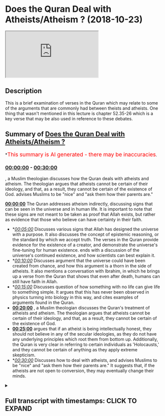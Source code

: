 # Does the Quran Deal with Atheists/Atheism ? (2018-10-23)

<iframe loading='lazy' src='https://www.youtube.com/embed/Ld8WACThegs'></iframe>

## Description

This is a brief examination of verses in the Quran which may relate to some of the arguments that are commonly had between theists and atheists. One thing that wasn't mentioned in this lecture is chapter 52.35-26 which is a key verse that may be also used in reference to these debates.

## Summary of [Does the Quran Deal with Atheists/Atheism ?](https://www.youtube.com/watch?v=Ld8WACThegs)


*<span style="color:red; font-size:125%">This summary is AI generated - there may be inaccuracies</span>.

### [00:00:00](https://www.youtube.com/watch?v=Ld8WACThegs&t=0) - [00:30:00](https://www.youtube.com/watch?v=Ld8WACThegs&t=1800)

, a Muslim theologian discusses how the Quran deals with atheists and atheism. The theologian argues that atheists cannot be certain of their ideology, and that, as a result, they cannot be certain of the existence of God.  advises Muslims to be "nice" and "ask them how their parents are."

**[00:00:00](https://www.youtube.com/watch?v=Ld8WACThegs&t=0)** The Quran addresses atheism indirectly, discussing signs that can be seen in the universe and in human life. It is important to note that these signs are not meant to be taken as proof that Allah exists, but rather as evidence that those who believe can have certainty in their faith.
* **[00:05:00](https://www.youtube.com/watch?v=Ld8WACThegs&t=300)* Discusses various signs that Allah has designed the universe with a purpose. It also discusses the concept of epistemic reasoning, or the standard by which we accept truth. The verses in the Quran provide evidence for the existence of a creator, and demonstrate the universe's fine-tuning for human existence.  ends with a discussion of the universe's continued existence, and how scientists can best explain it.
* **[00:10:00](https://www.youtube.com/watch?v=Ld8WACThegs&t=600)* Discusses argument that the universe could have been created from chance, and how this argument is a thorn in the side of atheists. It also mentions a conversation with Ibrahim, in which he brings up a verse from the Quran that shows that even after death, humans can still have faith in Allah.
* **[00:15:00](https://www.youtube.com/watch?v=Ld8WACThegs&t=900)* Discusses question of how something with no life can give life to something simple. It argues that this has never been observed in physics turning into biology in this way, and cites examples of arguments found in the Quran.
* **[00:20:00](https://www.youtube.com/watch?v=Ld8WACThegs&t=1200)** , a Muslim theologian discusses the Quran's treatment of atheists and atheism. The theologian argues that atheists cannot be certain of their ideology, and that, as a result, they cannot be certain of the existence of God.
* **[00:25:00](https://www.youtube.com/watch?v=Ld8WACThegs&t=1500)** argues that if an atheist is being intellectually honest, they should not believe in any of the secular ideologies, as they do not have any underlying principles which root them from bottom up. Additionally, the Quran is very clear in referring to certain individuals as 'Holocausts,' and they cannot be certain of anything as they apply extreme skepticism.
* **[00:30:00](https://www.youtube.com/watch?v=Ld8WACThegs&t=1800)* Discusses how to deal with atheists, and advises Muslims to be "nice" and "ask them how their parents are." It suggests that, if the atheists are not open to conversion, they may eventually change their minds.

<details><summary><h2>Full transcript with timestamps: CLICK TO EXPAND</h2></summary>

[0:00:00](https://youtu.be/Ld8WACThegs?t=0) I will let him initiate on your regime  
[0:00:08](https://youtu.be/Ld8WACThegs?t=8) bismillah man you know him  
[0:00:12](https://youtu.be/Ld8WACThegs?t=12) huh me  
[0:00:13](https://youtu.be/Ld8WACThegs?t=13) [Music]  
[0:00:16](https://youtu.be/Ld8WACThegs?t=16) Johnse Nikita wa min allahi allah Z's in  
[0:00:20](https://youtu.be/Ld8WACThegs?t=20) hockey in he somehow art even of dieting  
[0:00:29](https://youtu.be/Ld8WACThegs?t=29) in a fearful  
[0:00:33](https://youtu.be/Ld8WACThegs?t=33) [Music]  
[0:00:37](https://youtu.be/Ld8WACThegs?t=37) I'm assuming  
[0:00:42](https://youtu.be/Ld8WACThegs?t=42) but in our economy in what in a Finland  
[0:00:52](https://youtu.be/Ld8WACThegs?t=52) even  
[0:00:56](https://youtu.be/Ld8WACThegs?t=56) John Allah whom unisom  
[0:01:01](https://youtu.be/Ld8WACThegs?t=61) mm-hmm  
[0:01:03](https://youtu.be/Ld8WACThegs?t=63) ah having a party huh ah terrific  
[0:01:10](https://youtu.be/Ld8WACThegs?t=70) what else refer to me till cotton law in  
[0:01:19](https://youtu.be/Ld8WACThegs?t=79) a true Harley come in hot Fabiana  
[0:01:24](https://youtu.be/Ld8WACThegs?t=84) Haditha hmm you know usually when we do  
[0:01:34](https://youtu.be/Ld8WACThegs?t=94) debates with atheists when we talk to  
[0:01:39](https://youtu.be/Ld8WACThegs?t=99) atheists we use very mechanical  
[0:01:42](https://youtu.be/Ld8WACThegs?t=102) reasoning sometimes and we we're going  
[0:01:44](https://youtu.be/Ld8WACThegs?t=104) to straight arguments you know we're  
[0:01:47](https://youtu.be/Ld8WACThegs?t=107) going to cosmological argument  
[0:01:49](https://youtu.be/Ld8WACThegs?t=109) teleological argument fine-tuning  
[0:01:51](https://youtu.be/Ld8WACThegs?t=111) argument contingency argument  
[0:01:53](https://youtu.be/Ld8WACThegs?t=113) ontological argument and we're just  
[0:01:57](https://youtu.be/Ld8WACThegs?t=117) hoping wait give them one argument after  
[0:02:00](https://youtu.be/Ld8WACThegs?t=120) the other and hope and wait to see how  
[0:02:02](https://youtu.be/Ld8WACThegs?t=122) they will respond to the arguments and  
[0:02:03](https://youtu.be/Ld8WACThegs?t=123) to be honest with you from my experience  
[0:02:06](https://youtu.be/Ld8WACThegs?t=126) sometimes it can be quite positive not  
[0:02:09](https://youtu.be/Ld8WACThegs?t=129) to say that these arguments are not good  
[0:02:11](https://youtu.be/Ld8WACThegs?t=131) arguments now these arguments are not  
[0:02:14](https://youtu.be/Ld8WACThegs?t=134) effective arguments or even that those  
[0:02:17](https://youtu.be/Ld8WACThegs?t=137) arguments are not true arguments but the  
[0:02:21](https://youtu.be/Ld8WACThegs?t=141) point is this is that what I've noticed  
[0:02:23](https://youtu.be/Ld8WACThegs?t=143) is I've been paying more attention to  
[0:02:25](https://youtu.be/Ld8WACThegs?t=145) the Quran and how the Quran whether  
[0:02:29](https://youtu.be/Ld8WACThegs?t=149) directly or indirectly addresses atheism  
[0:02:36](https://youtu.be/Ld8WACThegs?t=156) now I don't think it's fair to say that  
[0:02:39](https://youtu.be/Ld8WACThegs?t=159) the Quran specifies or addresses  
[0:02:43](https://youtu.be/Ld8WACThegs?t=163) atheists in any part of the Quran why  
[0:02:47](https://youtu.be/Ld8WACThegs?t=167) how comes when the Quran addresses  
[0:02:50](https://youtu.be/Ld8WACThegs?t=170) Christians Jews Muslims and people  
[0:02:53](https://youtu.be/Ld8WACThegs?t=173) directly how comes a loss of hannover  
[0:02:56](https://youtu.be/Ld8WACThegs?t=176) Allah does not choose atheists and talk  
[0:02:58](https://youtu.be/Ld8WACThegs?t=178) to them because they don't they claim  
[0:03:00](https://youtu.be/Ld8WACThegs?t=180) not to believe in him so it's not  
[0:03:03](https://youtu.be/Ld8WACThegs?t=183) something which jani they would pay  
[0:03:06](https://youtu.be/Ld8WACThegs?t=186) particular attention to so Allah  
[0:03:09](https://youtu.be/Ld8WACThegs?t=189) Subhanahu WA Ta'ala is far above and  
[0:03:12](https://youtu.be/Ld8WACThegs?t=192) beyond  
[0:03:14](https://youtu.be/Ld8WACThegs?t=194) lowering himself to that kind of a  
[0:03:18](https://youtu.be/Ld8WACThegs?t=198) discourse so instead of looking at where  
[0:03:24](https://youtu.be/Ld8WACThegs?t=204) in the Quran atheists are addressed  
[0:03:28](https://youtu.be/Ld8WACThegs?t=208) because I can tell you they're not  
[0:03:29](https://youtu.be/Ld8WACThegs?t=209) addressed in the second person at all in  
[0:03:32](https://youtu.be/Ld8WACThegs?t=212) the Quran I looked at in the Quran where  
[0:03:38](https://youtu.be/Ld8WACThegs?t=218) atheism maybe indirectly address and I  
[0:03:41](https://youtu.be/Ld8WACThegs?t=221) thought about these ayats that I've just  
[0:03:43](https://youtu.be/Ld8WACThegs?t=223) recited this isn't sort of the jet here  
[0:03:46](https://youtu.be/Ld8WACThegs?t=226) chapter 45 of the Quran and I just  
[0:03:50](https://youtu.be/Ld8WACThegs?t=230) wanted to spend a little bit of time  
[0:03:54](https://youtu.be/Ld8WACThegs?t=234) going through some of those verses  
[0:03:56](https://youtu.be/Ld8WACThegs?t=236) because they're quite interesting so  
[0:04:00](https://youtu.be/Ld8WACThegs?t=240) allah subhanaw taala says in Nephi  
[0:04:04](https://youtu.be/Ld8WACThegs?t=244) similar to a lot Lyautey in limit  
[0:04:06](https://youtu.be/Ld8WACThegs?t=246) meaning that for surely in the heavens  
[0:04:10](https://youtu.be/Ld8WACThegs?t=250) in the earth there are signs for those  
[0:04:15](https://youtu.be/Ld8WACThegs?t=255) who believe what are these signs  
[0:04:22](https://youtu.be/Ld8WACThegs?t=262) so Allah continues he says well he Hulka  
[0:04:25](https://youtu.be/Ld8WACThegs?t=265) come and in your own creation when I a  
[0:04:28](https://youtu.be/Ld8WACThegs?t=268) both women dead but him and whatever  
[0:04:32](https://youtu.be/Ld8WACThegs?t=272) creatures are scattered around the earth  
[0:04:36](https://youtu.be/Ld8WACThegs?t=276) area to nikomia P noon there are signs  
[0:04:39](https://youtu.be/Ld8WACThegs?t=279) for those individuals who have certainty  
[0:04:42](https://youtu.be/Ld8WACThegs?t=282) yakeen work till I feel alien aha and  
[0:04:47](https://youtu.be/Ld8WACThegs?t=287) the alteration of day and night  
[0:04:54](https://youtu.be/Ld8WACThegs?t=294) celestial a Leo in the heart is  
[0:04:55](https://youtu.be/Ld8WACThegs?t=295) important and I'll come to in a second  
[0:04:57](https://youtu.be/Ld8WACThegs?t=297) because we're going from the biological  
[0:04:59](https://youtu.be/Ld8WACThegs?t=299) to the cosmological and I want you to  
[0:05:02](https://youtu.be/Ld8WACThegs?t=302) bear that in mind okay when I enter a  
[0:05:05](https://youtu.be/Ld8WACThegs?t=305) lot - mie mie risk and what Allah has  
[0:05:08](https://youtu.be/Ld8WACThegs?t=308) sent down from the heavens from  
[0:05:10](https://youtu.be/Ld8WACThegs?t=310) provision for a heavy hill of the body  
[0:05:14](https://youtu.be/Ld8WACThegs?t=314) motya so he raised the earth after his  
[0:05:17](https://youtu.be/Ld8WACThegs?t=317) death was a three Fria and the  
[0:05:19](https://youtu.be/Ld8WACThegs?t=319) alternating winds I add two new home in  
[0:05:24](https://youtu.be/Ld8WACThegs?t=324) yah Kiran this this time the operational  
[0:05:26](https://youtu.be/Ld8WACThegs?t=326) word here is yaki loon  
[0:05:27](https://youtu.be/Ld8WACThegs?t=327) there are signs for those individuals  
[0:05:29](https://youtu.be/Ld8WACThegs?t=329) who have Aqil intelligence intellect  
[0:05:36](https://youtu.be/Ld8WACThegs?t=336) till care to law these are the signs of  
[0:05:39](https://youtu.be/Ld8WACThegs?t=339) allah net through holly cable Huck we  
[0:05:43](https://youtu.be/Ld8WACThegs?t=343) narrate them to you in truth and this is  
[0:05:46](https://youtu.be/Ld8WACThegs?t=346) a very powerful part of the vessel Allah  
[0:05:49](https://youtu.be/Ld8WACThegs?t=349) Allah is very powerful  
[0:05:50](https://youtu.be/Ld8WACThegs?t=350) ferbiere hadith so after what speech  
[0:05:54](https://youtu.be/Ld8WACThegs?t=354) after Allah bad Allah well IIT human  
[0:05:58](https://youtu.be/Ld8WACThegs?t=358) wound after what speech after Allah and  
[0:06:02](https://youtu.be/Ld8WACThegs?t=362) his signs will they believe now this  
[0:06:06](https://youtu.be/Ld8WACThegs?t=366) really struck me because its reasoning  
[0:06:10](https://youtu.be/Ld8WACThegs?t=370) to what you call epistemic reasoning now  
[0:06:14](https://youtu.be/Ld8WACThegs?t=374) what do I mean by this is the question  
[0:06:16](https://youtu.be/Ld8WACThegs?t=376) is what standard of truth are you going  
[0:06:21](https://youtu.be/Ld8WACThegs?t=381) to accept because people believe in  
[0:06:26](https://youtu.be/Ld8WACThegs?t=386) things on a daily basis we have beliefs  
[0:06:29](https://youtu.be/Ld8WACThegs?t=389) philosophers use the word belief to  
[0:06:34](https://youtu.be/Ld8WACThegs?t=394) reference our thoughts and it's  
[0:06:37](https://youtu.be/Ld8WACThegs?t=397) correspondence with reality this is  
[0:06:39](https://youtu.be/Ld8WACThegs?t=399) believe this is what Bertrand Russell  
[0:06:40](https://youtu.be/Ld8WACThegs?t=400) wrote in his book the problems with  
[0:06:42](https://youtu.be/Ld8WACThegs?t=402) philosophies everyone has some kind of  
[0:06:45](https://youtu.be/Ld8WACThegs?t=405) belief it can be true belief and it can  
[0:06:47](https://youtu.be/Ld8WACThegs?t=407) be false belief it does not necessarily  
[0:06:49](https://youtu.be/Ld8WACThegs?t=409) mean that if you have belief that you  
[0:06:53](https://youtu.be/Ld8WACThegs?t=413) must be a religious person for example  
[0:06:55](https://youtu.be/Ld8WACThegs?t=415) or someone who is who believes in  
[0:06:57](https://youtu.be/Ld8WACThegs?t=417) metaphysical realities the verses though  
[0:07:01](https://youtu.be/Ld8WACThegs?t=421) are very powerful because they reference  
[0:07:04](https://youtu.be/Ld8WACThegs?t=424) teleological realities what does this  
[0:07:07](https://youtu.be/Ld8WACThegs?t=427) mean they reference the fact that Allah  
[0:07:12](https://youtu.be/Ld8WACThegs?t=432) subhana WA Ta'ala has created things and  
[0:07:14](https://youtu.be/Ld8WACThegs?t=434) he has made them he has tailored them to  
[0:07:19](https://youtu.be/Ld8WACThegs?t=439) human use in other words not only is the  
[0:07:24](https://youtu.be/Ld8WACThegs?t=444) universe find tuned  
[0:07:26](https://youtu.be/Ld8WACThegs?t=446) fine-tuned for human existence which is  
[0:07:32](https://youtu.be/Ld8WACThegs?t=452) an argument very much used by every  
[0:07:35](https://youtu.be/Ld8WACThegs?t=455) theist that wants to argue their case is  
[0:07:37](https://youtu.be/Ld8WACThegs?t=457) one of the most powerful arguments  
[0:07:40](https://youtu.be/Ld8WACThegs?t=460) not only is that the case though but the  
[0:07:45](https://youtu.be/Ld8WACThegs?t=465) things that the universe exhibits are  
[0:07:48](https://youtu.be/Ld8WACThegs?t=468) useful to the living creatures within  
[0:07:53](https://youtu.be/Ld8WACThegs?t=473) them so there is a reciprocal  
[0:07:56](https://youtu.be/Ld8WACThegs?t=476) relationship between the biological  
[0:07:58](https://youtu.be/Ld8WACThegs?t=478) living creatures and the cosmological  
[0:08:02](https://youtu.be/Ld8WACThegs?t=482) inanimate celestial bodies Allah is  
[0:08:08](https://youtu.be/Ld8WACThegs?t=488) showing us look alternating winds look  
[0:08:10](https://youtu.be/Ld8WACThegs?t=490) at this all of these things how can you  
[0:08:12](https://youtu.be/Ld8WACThegs?t=492) explain this and Allah he says something  
[0:08:15](https://youtu.be/Ld8WACThegs?t=495) beautiful and another verse he says  
[0:08:18](https://youtu.be/Ld8WACThegs?t=498) Allah Allah the acid I could lay in  
[0:08:20](https://youtu.be/Ld8WACThegs?t=500) Holika Oh Hulk life is to Christ he is  
[0:08:25](https://youtu.be/Ld8WACThegs?t=505) the one who perfected everything in the  
[0:08:31](https://youtu.be/Ld8WACThegs?t=511) creation and this means to say look at  
[0:08:38](https://youtu.be/Ld8WACThegs?t=518) it look at the creation number one point  
[0:08:42](https://youtu.be/Ld8WACThegs?t=522) number one the fact that the creation  
[0:08:46](https://youtu.be/Ld8WACThegs?t=526) exists and is maintained how is this  
[0:08:51](https://youtu.be/Ld8WACThegs?t=531) explained how can this best be explained  
[0:08:56](https://youtu.be/Ld8WACThegs?t=536) now the complexity of the universe is  
[0:08:58](https://youtu.be/Ld8WACThegs?t=538) not just the first thing we can cite  
[0:09:00](https://youtu.be/Ld8WACThegs?t=540) because someone said well complexity  
[0:09:01](https://youtu.be/Ld8WACThegs?t=541) depends on your definition of complex we  
[0:09:05](https://youtu.be/Ld8WACThegs?t=545) will say the order exhibited in the  
[0:09:11](https://youtu.be/Ld8WACThegs?t=551) universe and this is what the officer on  
[0:09:15](https://youtu.be/Ld8WACThegs?t=555) say of this verse then is on the order  
[0:09:21](https://youtu.be/Ld8WACThegs?t=561) of the universe and the fact that there  
[0:09:27](https://youtu.be/Ld8WACThegs?t=567) is a harmonious relationship between  
[0:09:30](https://youtu.be/Ld8WACThegs?t=570) different aspects of the universe such  
[0:09:32](https://youtu.be/Ld8WACThegs?t=572) that and this is an important point the  
[0:09:35](https://youtu.be/Ld8WACThegs?t=575) universe continues to exist underline  
[0:09:38](https://youtu.be/Ld8WACThegs?t=578) this point the universe continues to  
[0:09:40](https://youtu.be/Ld8WACThegs?t=580) exist this is the question that needs to  
[0:09:45](https://youtu.be/Ld8WACThegs?t=585) be asked in other words how comes the  
[0:09:49](https://youtu.be/Ld8WACThegs?t=589) universe continues to exist  
[0:09:52](https://youtu.be/Ld8WACThegs?t=592) how can we best explain the fact that  
[0:09:56](https://youtu.be/Ld8WACThegs?t=596) the universe continues to exist because  
[0:10:00](https://youtu.be/Ld8WACThegs?t=600) we know from physics and other  
[0:10:04](https://youtu.be/Ld8WACThegs?t=604) disciplines and this is actually almost  
[0:10:08](https://youtu.be/Ld8WACThegs?t=608) concise is almost agreed-upon from all  
[0:10:10](https://youtu.be/Ld8WACThegs?t=610) sides that the chances of the universe  
[0:10:17](https://youtu.be/Ld8WACThegs?t=617) existing from chance are literally zero  
[0:10:21](https://youtu.be/Ld8WACThegs?t=621) and obviously Martin Rees has written a  
[0:10:23](https://youtu.be/Ld8WACThegs?t=623) book just six numbers many different  
[0:10:26](https://youtu.be/Ld8WACThegs?t=626) things have been written on this which  
[0:10:28](https://youtu.be/Ld8WACThegs?t=628) show literally that the forces of the  
[0:10:32](https://youtu.be/Ld8WACThegs?t=632) universe the gravitational force the  
[0:10:35](https://youtu.be/Ld8WACThegs?t=635) electromagnetic force the strong nuclear  
[0:10:38](https://youtu.be/Ld8WACThegs?t=638) force the weak nuclear force had these  
[0:10:40](https://youtu.be/Ld8WACThegs?t=640) things been adjusted even in a minor way  
[0:10:48](https://youtu.be/Ld8WACThegs?t=648) the universe would not continue to exist  
[0:10:52](https://youtu.be/Ld8WACThegs?t=652) because the fine-tuning argument is that  
[0:10:55](https://youtu.be/Ld8WACThegs?t=655) the universe allows life to exist and  
[0:10:59](https://youtu.be/Ld8WACThegs?t=659) there is a very narrow life permitting  
[0:11:02](https://youtu.be/Ld8WACThegs?t=662) range and that had any of those things  
[0:11:07](https://youtu.be/Ld8WACThegs?t=667) that I had aforementioned been any  
[0:11:08](https://youtu.be/Ld8WACThegs?t=668) different then the universe simply  
[0:11:11](https://youtu.be/Ld8WACThegs?t=671) wouldn't exist and there would be no  
[0:11:13](https://youtu.be/Ld8WACThegs?t=673) life on the universe so there are two  
[0:11:15](https://youtu.be/Ld8WACThegs?t=675) things to question why does the universe  
[0:11:18](https://youtu.be/Ld8WACThegs?t=678) continue to exist  
[0:11:19](https://youtu.be/Ld8WACThegs?t=679) despite the chances of it not existing  
[0:11:26](https://youtu.be/Ld8WACThegs?t=686) being Infanta stably small and how could  
[0:11:30](https://youtu.be/Ld8WACThegs?t=690) and why does the universe allow life to  
[0:11:33](https://youtu.be/Ld8WACThegs?t=693) exist now these are the classical  
[0:11:35](https://youtu.be/Ld8WACThegs?t=695) arguments that we use and this is more  
[0:11:38](https://youtu.be/Ld8WACThegs?t=698) like the fine-tuning argument but it is  
[0:11:41](https://youtu.be/Ld8WACThegs?t=701) connected to the Quranic discourse it is  
[0:11:45](https://youtu.be/Ld8WACThegs?t=705) connected to the Quranic discourse  
[0:11:47](https://youtu.be/Ld8WACThegs?t=707) because the question is how can you best  
[0:11:52](https://youtu.be/Ld8WACThegs?t=712) explain this now Allah it takes more  
[0:11:57](https://youtu.be/Ld8WACThegs?t=717) faith to believe that the universe came  
[0:12:02](https://youtu.be/Ld8WACThegs?t=722) from chance than it does to believe  
[0:12:05](https://youtu.be/Ld8WACThegs?t=725) that there was some intelligence behind  
[0:12:07](https://youtu.be/Ld8WACThegs?t=727) it let me tell you something I've spent  
[0:12:11](https://youtu.be/Ld8WACThegs?t=731) a lot of time reading books on this  
[0:12:14](https://youtu.be/Ld8WACThegs?t=734) topic and to be honest with you the most  
[0:12:18](https://youtu.be/Ld8WACThegs?t=738) I would say powerful or I wouldn't even  
[0:12:22](https://youtu.be/Ld8WACThegs?t=742) call it that to be honest with you  
[0:12:24](https://youtu.be/Ld8WACThegs?t=744) but the most vehement opposition to this  
[0:12:29](https://youtu.be/Ld8WACThegs?t=749) kind of argument comes from a man called  
[0:12:30](https://youtu.be/Ld8WACThegs?t=750) David Hume now he was a philosopher  
[0:12:33](https://youtu.be/Ld8WACThegs?t=753) Scottish philosopher and he said but  
[0:12:35](https://youtu.be/Ld8WACThegs?t=755) hold on this is was his argument and by  
[0:12:37](https://youtu.be/Ld8WACThegs?t=757) the way he is one of the heavyweights of  
[0:12:40](https://youtu.be/Ld8WACThegs?t=760) the Enlightenment period so we're not  
[0:12:41](https://youtu.be/Ld8WACThegs?t=761) talking about Richard Dawkins and  
[0:12:44](https://youtu.be/Ld8WACThegs?t=764) Christopher Hitchens which literally  
[0:12:46](https://youtu.be/Ld8WACThegs?t=766) would be little boys in the school of  
[0:12:48](https://youtu.be/Ld8WACThegs?t=768) David Hume little boys little boys we're  
[0:12:51](https://youtu.be/Ld8WACThegs?t=771) talking about David Hume himself so what  
[0:12:55](https://youtu.be/Ld8WACThegs?t=775) did he say how did he how did he confute  
[0:12:57](https://youtu.be/Ld8WACThegs?t=777) to this hypothesis he said look he said  
[0:13:01](https://youtu.be/Ld8WACThegs?t=781) yeah I understand what you're saying but  
[0:13:04](https://youtu.be/Ld8WACThegs?t=784) the universe could have been created  
[0:13:05](https://youtu.be/Ld8WACThegs?t=785) from chance and then he realized what he  
[0:13:09](https://youtu.be/Ld8WACThegs?t=789) was saying was a little bit far-fetched  
[0:13:10](https://youtu.be/Ld8WACThegs?t=790) and he said and even if it wasn't  
[0:13:13](https://youtu.be/Ld8WACThegs?t=793) created by chance how can you make a  
[0:13:16](https://youtu.be/Ld8WACThegs?t=796) logical leap and say that God is the one  
[0:13:19](https://youtu.be/Ld8WACThegs?t=799) who intelligently designed the universe  
[0:13:22](https://youtu.be/Ld8WACThegs?t=802) okay fine you don't need to call him God  
[0:13:24](https://youtu.be/Ld8WACThegs?t=804) call him whatever you want the entity  
[0:13:26](https://youtu.be/Ld8WACThegs?t=806) the thing you still have a problem here  
[0:13:29](https://youtu.be/Ld8WACThegs?t=809) then he said but then how can you  
[0:13:32](https://youtu.be/Ld8WACThegs?t=812) explain the evil in the world you say  
[0:13:36](https://youtu.be/Ld8WACThegs?t=816) listen we're not talking about morals  
[0:13:37](https://youtu.be/Ld8WACThegs?t=817) here we're talking about organization  
[0:13:40](https://youtu.be/Ld8WACThegs?t=820) and physics and laws of nature so really  
[0:13:45](https://youtu.be/Ld8WACThegs?t=825) and truly and to be honest with you even  
[0:13:46](https://youtu.be/Ld8WACThegs?t=826) David Hume was refuted by his  
[0:13:50](https://youtu.be/Ld8WACThegs?t=830) contemporaries on this this is a thorn  
[0:13:53](https://youtu.be/Ld8WACThegs?t=833) in the side of this is this argument  
[0:13:57](https://youtu.be/Ld8WACThegs?t=837) here it says very simple I can look at  
[0:13:59](https://youtu.be/Ld8WACThegs?t=839) the design subhanAllah very simple look  
[0:14:01](https://youtu.be/Ld8WACThegs?t=841) Fallujah Russell Harriman photo go look  
[0:14:04](https://youtu.be/Ld8WACThegs?t=844) again do you see any gaps in creation do  
[0:14:07](https://youtu.be/Ld8WACThegs?t=847) you see any this is a very simple  
[0:14:09](https://youtu.be/Ld8WACThegs?t=849) argument but as one which is well is a  
[0:14:12](https://youtu.be/Ld8WACThegs?t=852) thorn in the side of atheists and they  
[0:14:16](https://youtu.be/Ld8WACThegs?t=856) cannot deal with it  
[0:14:18](https://youtu.be/Ld8WACThegs?t=858) now this is one thing another thing  
[0:14:22](https://youtu.be/Ld8WACThegs?t=862) which is interesting  
[0:14:24](https://youtu.be/Ld8WACThegs?t=864) allah subhanaw taala says in the Quran  
[0:14:26](https://youtu.be/Ld8WACThegs?t=866) by the album starship kafir tech Varun  
[0:14:29](https://youtu.be/Ld8WACThegs?t=869) I've been learning Akuma yeah so Mayumi  
[0:14:37](https://youtu.be/Ld8WACThegs?t=877) - come here come some money later on he  
[0:14:43](https://youtu.be/Ld8WACThegs?t=883) says how can you disbelieve in Allah  
[0:14:45](https://youtu.be/Ld8WACThegs?t=885) when he when you were dead and he  
[0:14:48](https://youtu.be/Ld8WACThegs?t=888) brought you to life and well I had a  
[0:14:50](https://youtu.be/Ld8WACThegs?t=890) conversation with Ibrahim yesterday and  
[0:14:52](https://youtu.be/Ld8WACThegs?t=892) he brought this to my attention because  
[0:14:54](https://youtu.be/Ld8WACThegs?t=894) I'm trying to bring forward some  
[0:14:55](https://youtu.be/Ld8WACThegs?t=895) interesting chronic arguments and he was  
[0:14:58](https://youtu.be/Ld8WACThegs?t=898) saying look at this verse it shows and  
[0:15:02](https://youtu.be/Ld8WACThegs?t=902) this is true subhanAllah  
[0:15:03](https://youtu.be/Ld8WACThegs?t=903) it shows except another premise here you  
[0:15:07](https://youtu.be/Ld8WACThegs?t=907) were a dead lifeless and life was given  
[0:15:09](https://youtu.be/Ld8WACThegs?t=909) to you now the question is where does  
[0:15:11](https://youtu.be/Ld8WACThegs?t=911) life come from can something which is  
[0:15:14](https://youtu.be/Ld8WACThegs?t=914) lifeless endow something else with life  
[0:15:17](https://youtu.be/Ld8WACThegs?t=917) or is it necessary for something which  
[0:15:21](https://youtu.be/Ld8WACThegs?t=921) has life to give life this is the  
[0:15:23](https://youtu.be/Ld8WACThegs?t=923) question now we're not going to go into  
[0:15:26](https://youtu.be/Ld8WACThegs?t=926) a bo Genesis which is something these  
[0:15:29](https://youtu.be/Ld8WACThegs?t=929) some chemists and some biologists talk  
[0:15:32](https://youtu.be/Ld8WACThegs?t=932) about because rbo Genesis is unproven  
[0:15:36](https://youtu.be/Ld8WACThegs?t=936) it's speculative and there are so many  
[0:15:38](https://youtu.be/Ld8WACThegs?t=938) theories and this idea that chemistry  
[0:15:40](https://youtu.be/Ld8WACThegs?t=940) became biology really in a nutshell  
[0:15:42](https://youtu.be/Ld8WACThegs?t=942) chemistry somehow became bad we don't  
[0:15:43](https://youtu.be/Ld8WACThegs?t=943) know how it happened we're looking at  
[0:15:45](https://youtu.be/Ld8WACThegs?t=945) the fossil records in RNA in the DNA but  
[0:15:47](https://youtu.be/Ld8WACThegs?t=947) we don't know how it happened but just  
[0:15:48](https://youtu.be/Ld8WACThegs?t=948) it happened somehow allow you what the  
[0:15:55](https://youtu.be/Ld8WACThegs?t=955) hell is this  
[0:15:57](https://youtu.be/Ld8WACThegs?t=957) you see what kind of pseudoscience is  
[0:15:58](https://youtu.be/Ld8WACThegs?t=958) this what kind of pseudoscience is this  
[0:16:01](https://youtu.be/Ld8WACThegs?t=961) I lost power tireless in the Quran as I  
[0:16:04](https://youtu.be/Ld8WACThegs?t=964) had to whom cause somehow I see when I  
[0:16:08](https://youtu.be/Ld8WACThegs?t=968) have not let them see the creation of  
[0:16:10](https://youtu.be/Ld8WACThegs?t=970) the heavens and the earth they weren't  
[0:16:12](https://youtu.be/Ld8WACThegs?t=972) there witnessing the creation of the  
[0:16:13](https://youtu.be/Ld8WACThegs?t=973) heavens in here we had some fun this  
[0:16:16](https://youtu.be/Ld8WACThegs?t=976) morning with Ibraheem we were talking  
[0:16:17](https://youtu.be/Ld8WACThegs?t=977) about this well I this complex of when  
[0:16:20](https://youtu.be/Ld8WACThegs?t=980) you know when the man comes will I  
[0:16:23](https://youtu.be/Ld8WACThegs?t=983) assign pseudo scientific approach just  
[0:16:25](https://youtu.be/Ld8WACThegs?t=985) someone comes with a laboratory jacket  
[0:16:27](https://youtu.be/Ld8WACThegs?t=987) just because he represents science he  
[0:16:29](https://youtu.be/Ld8WACThegs?t=989) says yes we have an idea of when the you  
[0:16:31](https://youtu.be/Ld8WACThegs?t=991) know  
[0:16:31](https://youtu.be/Ld8WACThegs?t=991) started and this and this and they  
[0:16:33](https://youtu.be/Ld8WACThegs?t=993) change the idea from the bit from this  
[0:16:35](https://youtu.be/Ld8WACThegs?t=995) from the static state theory to Big Bang  
[0:16:37](https://youtu.be/Ld8WACThegs?t=997) and this and they keep change again you  
[0:16:39](https://youtu.be/Ld8WACThegs?t=999) say yeah we changed our mind on it but  
[0:16:40](https://youtu.be/Ld8WACThegs?t=1000) we're still working on it as if they  
[0:16:42](https://youtu.be/Ld8WACThegs?t=1002) really know exactly what's happening  
[0:16:44](https://youtu.be/Ld8WACThegs?t=1004) it's a thirteen point nine billion years  
[0:16:46](https://youtu.be/Ld8WACThegs?t=1006) ago as if they can see exactly what's  
[0:16:47](https://youtu.be/Ld8WACThegs?t=1007) going on and four billion years ago  
[0:16:50](https://youtu.be/Ld8WACThegs?t=1010) before the earth was created they can  
[0:16:51](https://youtu.be/Ld8WACThegs?t=1011) see everything but putting that to the  
[0:16:54](https://youtu.be/Ld8WACThegs?t=1014) side the question is how could something  
[0:16:58](https://youtu.be/Ld8WACThegs?t=1018) with no life give something give life to  
[0:17:02](https://youtu.be/Ld8WACThegs?t=1022) something simple  
[0:17:04](https://youtu.be/Ld8WACThegs?t=1024) have we ever observed physics turning  
[0:17:07](https://youtu.be/Ld8WACThegs?t=1027) into biology in this way inanimate  
[0:17:10](https://youtu.be/Ld8WACThegs?t=1030) objects turning into objects animate  
[0:17:13](https://youtu.be/Ld8WACThegs?t=1033) life objects we don't see this this is  
[0:17:16](https://youtu.be/Ld8WACThegs?t=1036) kind of theories that seriously they are  
[0:17:19](https://youtu.be/Ld8WACThegs?t=1039) desperate clutching at straws and then  
[0:17:23](https://youtu.be/Ld8WACThegs?t=1043) they'll cite Darwinian evolution and say  
[0:17:25](https://youtu.be/Ld8WACThegs?t=1045) look but we know now see okay for the  
[0:17:28](https://youtu.be/Ld8WACThegs?t=1048) sake of argument you're you're right  
[0:17:30](https://youtu.be/Ld8WACThegs?t=1050) what's Darwinian evolution which is on  
[0:17:32](https://youtu.be/Ld8WACThegs?t=1052) biology got anything to do with physics  
[0:17:34](https://youtu.be/Ld8WACThegs?t=1054) la Hulk was summarize you allowed a  
[0:17:35](https://youtu.be/Ld8WACThegs?t=1055) quorum and Hulk in nests I lost power  
[0:17:40](https://youtu.be/Ld8WACThegs?t=1060) that certainly the creation of the  
[0:17:43](https://youtu.be/Ld8WACThegs?t=1063) heavens and the earth is bigger than the  
[0:17:45](https://youtu.be/Ld8WACThegs?t=1065) creation of the human being so let's  
[0:17:48](https://youtu.be/Ld8WACThegs?t=1068) start was the big in them we can go  
[0:17:49](https://youtu.be/Ld8WACThegs?t=1069) micro let's talk macro and then we can  
[0:17:50](https://youtu.be/Ld8WACThegs?t=1070) go micro Darwinian evolution doesn't  
[0:17:54](https://youtu.be/Ld8WACThegs?t=1074) help you because it doesn't have  
[0:17:55](https://youtu.be/Ld8WACThegs?t=1075) anything to do with physics right so  
[0:18:01](https://youtu.be/Ld8WACThegs?t=1081) proving God is not what we were aiming  
[0:18:04](https://youtu.be/Ld8WACThegs?t=1084) to do because we as Muslims believe that  
[0:18:06](https://youtu.be/Ld8WACThegs?t=1086) you're born with a Coulomb olu olu the  
[0:18:08](https://youtu.be/Ld8WACThegs?t=1088) new LaDonna facility every moment  
[0:18:10](https://youtu.be/Ld8WACThegs?t=1090) everyone who is born is born in a  
[0:18:11](https://youtu.be/Ld8WACThegs?t=1091) predisposition to believe in God but  
[0:18:15](https://youtu.be/Ld8WACThegs?t=1095) here's what I will say is that if you do  
[0:18:16](https://youtu.be/Ld8WACThegs?t=1096) one action if you do one rationality as  
[0:18:19](https://youtu.be/Ld8WACThegs?t=1099) the Quran says uses the word yep in and  
[0:18:23](https://youtu.be/Ld8WACThegs?t=1103) it uses the word Akal and it uses the  
[0:18:26](https://youtu.be/Ld8WACThegs?t=1106) word European Apple and amen  
[0:18:30](https://youtu.be/Ld8WACThegs?t=1110) these are the things that you will get  
[0:18:33](https://youtu.be/Ld8WACThegs?t=1113) from looking at the creation with  
[0:18:34](https://youtu.be/Ld8WACThegs?t=1114) sincerity whether you are a philosopher  
[0:18:37](https://youtu.be/Ld8WACThegs?t=1117) or a physicist or a common man looking  
[0:18:40](https://youtu.be/Ld8WACThegs?t=1120) at the sky and the stars should lead you  
[0:18:42](https://youtu.be/Ld8WACThegs?t=1122) to Allah that's it  
[0:18:44](https://youtu.be/Ld8WACThegs?t=1124) should be that it should be as simple as  
[0:18:46](https://youtu.be/Ld8WACThegs?t=1126) this now we'll continue and say play  
[0:18:54](https://youtu.be/Ld8WACThegs?t=1134) someone may argue and David Hume did  
[0:18:56](https://youtu.be/Ld8WACThegs?t=1136) argue this he said okay and you know you  
[0:18:58](https://youtu.be/Ld8WACThegs?t=1138) can see his ramblings were like even  
[0:18:59](https://youtu.be/Ld8WACThegs?t=1139) though he's a massive philosopher he  
[0:19:01](https://youtu.be/Ld8WACThegs?t=1141) said how do you know is one God it could  
[0:19:03](https://youtu.be/Ld8WACThegs?t=1143) be more than one creator that created  
[0:19:05](https://youtu.be/Ld8WACThegs?t=1145) this universe and these things pipe the  
[0:19:09](https://youtu.be/Ld8WACThegs?t=1149) Koran has three interesting verses one  
[0:19:11](https://youtu.be/Ld8WACThegs?t=1151) and surah al-isra  
[0:19:12](https://youtu.be/Ld8WACThegs?t=1152) one in surah al-anbiya and one in surah  
[0:19:15](https://youtu.be/Ld8WACThegs?t=1155) till mu'minin which explains to us why  
[0:19:18](https://youtu.be/Ld8WACThegs?t=1158) it's a beautiful logic wow these are  
[0:19:20](https://youtu.be/Ld8WACThegs?t=1160) beautiful logical arguments the best you  
[0:19:22](https://youtu.be/Ld8WACThegs?t=1162) don't need to go anywhere else except  
[0:19:24](https://youtu.be/Ld8WACThegs?t=1164) for the Quran everything is there all  
[0:19:25](https://youtu.be/Ld8WACThegs?t=1165) the arguments are there why it's  
[0:19:28](https://youtu.be/Ld8WACThegs?t=1168) necessarily true that it has to be one  
[0:19:30](https://youtu.be/Ld8WACThegs?t=1170) God Allah Ta'ala says hello Kenema who  
[0:19:35](https://youtu.be/Ld8WACThegs?t=1175) Ali hatun chaotic Walloon even libertà  
[0:19:39](https://youtu.be/Ld8WACThegs?t=1179) ho lalr she Sibylla if there were many  
[0:19:41](https://youtu.be/Ld8WACThegs?t=1181) gods with him as you say then they would  
[0:19:44](https://youtu.be/Ld8WACThegs?t=1184) have all been competing to the arch in  
[0:19:47](https://youtu.be/Ld8WACThegs?t=1187) other words some of us here would say  
[0:19:48](https://youtu.be/Ld8WACThegs?t=1188) they would be trying to get closer to  
[0:19:50](https://youtu.be/Ld8WACThegs?t=1190) allah and other mafia children say they  
[0:19:52](https://youtu.be/Ld8WACThegs?t=1192) would be competing in strength installer  
[0:19:55](https://youtu.be/Ld8WACThegs?t=1195) to mock me known it says la la banda  
[0:19:58](https://youtu.be/Ld8WACThegs?t=1198) whom allah but they would have been  
[0:20:00](https://youtu.be/Ld8WACThegs?t=1200) competing with each other ie the two  
[0:20:02](https://youtu.be/Ld8WACThegs?t=1202) gods and in surah al-anbiya it says that  
[0:20:06](https://youtu.be/Ld8WACThegs?t=1206) the heavens and earth life as a data  
[0:20:08](https://youtu.be/Ld8WACThegs?t=1208) they would have been destroyed now  
[0:20:10](https://youtu.be/Ld8WACThegs?t=1210) here's the point there are three things  
[0:20:13](https://youtu.be/Ld8WACThegs?t=1213) which have to be unitary and cannot be  
[0:20:16](https://youtu.be/Ld8WACThegs?t=1216) many one of them is creative ability or  
[0:20:22](https://youtu.be/Ld8WACThegs?t=1222) control of the creation number two is  
[0:20:24](https://youtu.be/Ld8WACThegs?t=1224) will a rather and number three is power  
[0:20:28](https://youtu.be/Ld8WACThegs?t=1228) now let me give you an example of this  
[0:20:30](https://youtu.be/Ld8WACThegs?t=1230) easily yeah if you have two individuals  
[0:20:33](https://youtu.be/Ld8WACThegs?t=1233) or you have two entities that claim to  
[0:20:35](https://youtu.be/Ld8WACThegs?t=1235) be God you have three choices either  
[0:20:38](https://youtu.be/Ld8WACThegs?t=1238) they will fight each other they will  
[0:20:40](https://youtu.be/Ld8WACThegs?t=1240) fight each other and they were both it  
[0:20:44](https://youtu.be/Ld8WACThegs?t=1244) will be like a draw a stalemate in which  
[0:20:46](https://youtu.be/Ld8WACThegs?t=1246) case we will say how can you be God all  
[0:20:48](https://youtu.be/Ld8WACThegs?t=1248) powerful and both of you are cannot beat  
[0:20:51](https://youtu.be/Ld8WACThegs?t=1251) the other one right option two  
[0:20:55](https://youtu.be/Ld8WACThegs?t=1255) they will compromise with each other  
[0:20:57](https://youtu.be/Ld8WACThegs?t=1257) democratically say listen you have  
[0:20:58](https://youtu.be/Ld8WACThegs?t=1258) Monday I will rule on Tuesday you know  
[0:21:01](https://youtu.be/Ld8WACThegs?t=1261) we'll share the Dominion and if this was  
[0:21:05](https://youtu.be/Ld8WACThegs?t=1265) the case it implies weakness because why  
[0:21:07](https://youtu.be/Ld8WACThegs?t=1267) do you need to compromise as an  
[0:21:08](https://youtu.be/Ld8WACThegs?t=1268) all-powerful creator and the third thing  
[0:21:12](https://youtu.be/Ld8WACThegs?t=1272) which is the obvious one the third thing  
[0:21:15](https://youtu.be/Ld8WACThegs?t=1275) which is the obvious one is that one  
[0:21:16](https://youtu.be/Ld8WACThegs?t=1276) will prevail over the other and if this  
[0:21:18](https://youtu.be/Ld8WACThegs?t=1278) is the case then that one which prevails  
[0:21:21](https://youtu.be/Ld8WACThegs?t=1281) over the other is the powerful one is  
[0:21:25](https://youtu.be/Ld8WACThegs?t=1285) the god and the one who's been  
[0:21:27](https://youtu.be/Ld8WACThegs?t=1287) subordinated is the is the subjugate in  
[0:21:30](https://youtu.be/Ld8WACThegs?t=1290) this case they're subjected one so here  
[0:21:33](https://youtu.be/Ld8WACThegs?t=1293) it's very simple it's necessarily true  
[0:21:36](https://youtu.be/Ld8WACThegs?t=1296) because of the fact that there cannot be  
[0:21:40](https://youtu.be/Ld8WACThegs?t=1300) multiple wills there cannot be multiple  
[0:21:43](https://youtu.be/Ld8WACThegs?t=1303) creative capacities and they cannot be  
[0:21:45](https://youtu.be/Ld8WACThegs?t=1305) more than one all-powerful entity and by  
[0:21:48](https://youtu.be/Ld8WACThegs?t=1308) the way this completely bunk is the  
[0:21:49](https://youtu.be/Ld8WACThegs?t=1309) Trinity completely destroys the Trinity  
[0:21:52](https://youtu.be/Ld8WACThegs?t=1312) if you want an easy way to destroy the  
[0:21:53](https://youtu.be/Ld8WACThegs?t=1313) Trinity of the Christians this is the  
[0:21:55](https://youtu.be/Ld8WACThegs?t=1315) one of the best logical ways they say  
[0:21:57](https://youtu.be/Ld8WACThegs?t=1317) that all three are God but that they all  
[0:22:01](https://youtu.be/Ld8WACThegs?t=1321) you unified in the Trinity right that  
[0:22:04](https://youtu.be/Ld8WACThegs?t=1324) Jesus is God that the Father is God the  
[0:22:06](https://youtu.be/Ld8WACThegs?t=1326) Holy Spirit is God if that is the case  
[0:22:08](https://youtu.be/Ld8WACThegs?t=1328) is jesus all-powerful yes he is is the  
[0:22:11](https://youtu.be/Ld8WACThegs?t=1331) father all-powerful yes he is if they go  
[0:22:14](https://youtu.be/Ld8WACThegs?t=1334) against each other who's going to win in  
[0:22:15](https://youtu.be/Ld8WACThegs?t=1335) a fight you know how he put it  
[0:22:17](https://youtu.be/Ld8WACThegs?t=1337) how are they going to draw no no they're  
[0:22:21](https://youtu.be/Ld8WACThegs?t=1341) not going to draw who would fight who  
[0:22:23](https://youtu.be/Ld8WACThegs?t=1343) would win Jesus or the Father come on  
[0:22:26](https://youtu.be/Ld8WACThegs?t=1346) ask the Christian if Jesus will  
[0:22:30](https://youtu.be/Ld8WACThegs?t=1350) something and the father will something  
[0:22:33](https://youtu.be/Ld8WACThegs?t=1353) and they are different because they're  
[0:22:35](https://youtu.be/Ld8WACThegs?t=1355) two different persons even according to  
[0:22:36](https://youtu.be/Ld8WACThegs?t=1356) who's going to win if you say both of  
[0:22:40](https://youtu.be/Ld8WACThegs?t=1360) them will come together and compromise  
[0:22:41](https://youtu.be/Ld8WACThegs?t=1361) then they are both weak so this is a  
[0:22:45](https://youtu.be/Ld8WACThegs?t=1365) very interesting argument now finally I  
[0:22:48](https://youtu.be/Ld8WACThegs?t=1368) wanted to talk about something else now  
[0:22:49](https://youtu.be/Ld8WACThegs?t=1369) someone will say well these are all very  
[0:22:51](https://youtu.be/Ld8WACThegs?t=1371) fine logical arguments these all very  
[0:22:53](https://youtu.be/Ld8WACThegs?t=1373) fine logical arguments but they will  
[0:22:57](https://youtu.be/Ld8WACThegs?t=1377) argue we don't want to be religious  
[0:23:02](https://youtu.be/Ld8WACThegs?t=1382) we've had enough of religion look at  
[0:23:04](https://youtu.be/Ld8WACThegs?t=1384) what Legion has done to society and  
[0:23:06](https://youtu.be/Ld8WACThegs?t=1386) these things we don't want to believe in  
[0:23:08](https://youtu.be/Ld8WACThegs?t=1388) God  
[0:23:08](https://youtu.be/Ld8WACThegs?t=1388) say okay no problem don't believe in God  
[0:23:10](https://youtu.be/Ld8WACThegs?t=1390) we'll see what happens don't yeah and  
[0:23:13](https://youtu.be/Ld8WACThegs?t=1393) don't you don't have to argue say no  
[0:23:14](https://youtu.be/Ld8WACThegs?t=1394) problem yeah mellow wash it to him do  
[0:23:17](https://youtu.be/Ld8WACThegs?t=1397) what you want  
[0:23:18](https://youtu.be/Ld8WACThegs?t=1398) come on Cheryl you owe me no my share  
[0:23:19](https://youtu.be/Ld8WACThegs?t=1399) for yuck for whoever wants to come  
[0:23:20](https://youtu.be/Ld8WACThegs?t=1400) believe whoever wants you can just  
[0:23:21](https://youtu.be/Ld8WACThegs?t=1401) believe we believe that if you have been  
[0:23:23](https://youtu.be/Ld8WACThegs?t=1403) given the error message and you deny it  
[0:23:25](https://youtu.be/Ld8WACThegs?t=1405) then you will go to the Hellfire and you  
[0:23:27](https://youtu.be/Ld8WACThegs?t=1407) burn forever actually that's what will  
[0:23:29](https://youtu.be/Ld8WACThegs?t=1409) happen to you and you know there's only  
[0:23:30](https://youtu.be/Ld8WACThegs?t=1410) one way of finding out when we die we're  
[0:23:32](https://youtu.be/Ld8WACThegs?t=1412) going to find out what Carlo in here  
[0:23:34](https://youtu.be/Ld8WACThegs?t=1414) Allah hyah - not done yet no more - Ana  
[0:23:35](https://youtu.be/Ld8WACThegs?t=1415) here why you looking at in a way that  
[0:23:38](https://youtu.be/Ld8WACThegs?t=1418) they say is only our life of this world  
[0:23:41](https://youtu.be/Ld8WACThegs?t=1421) we're going to live and die and only the  
[0:23:43](https://youtu.be/Ld8WACThegs?t=1423) time will will destroy us oh man a  
[0:23:48](https://youtu.be/Ld8WACThegs?t=1428) Humvee that like a Milan what kind of  
[0:23:49](https://youtu.be/Ld8WACThegs?t=1429) knowledge they have this in whom Aleya  
[0:23:51](https://youtu.be/Ld8WACThegs?t=1431) unknown they only guess and will lie  
[0:23:56](https://youtu.be/Ld8WACThegs?t=1436) atheists can only be uncertain it's  
[0:23:59](https://youtu.be/Ld8WACThegs?t=1439) actually necessary part of their  
[0:24:01](https://youtu.be/Ld8WACThegs?t=1441) ideology they can never be certain of  
[0:24:03](https://youtu.be/Ld8WACThegs?t=1443) their ideology that's why actually if  
[0:24:04](https://youtu.be/Ld8WACThegs?t=1444) even if you look at what they describe  
[0:24:06](https://youtu.be/Ld8WACThegs?t=1446) themselves as they describes themselves  
[0:24:07](https://youtu.be/Ld8WACThegs?t=1447) for those who know negative atheists  
[0:24:10](https://youtu.be/Ld8WACThegs?t=1450) they don't have any positive arguments  
[0:24:12](https://youtu.be/Ld8WACThegs?t=1452) against the existence of God some of  
[0:24:13](https://youtu.be/Ld8WACThegs?t=1453) them do say the problem of evil like  
[0:24:15](https://youtu.be/Ld8WACThegs?t=1455) David Hume or whatever but the majority  
[0:24:17](https://youtu.be/Ld8WACThegs?t=1457) of them say no actually no we just  
[0:24:19](https://youtu.be/Ld8WACThegs?t=1459) thought I'm not convinced with the  
[0:24:20](https://youtu.be/Ld8WACThegs?t=1460) evidences now I will say to them if  
[0:24:22](https://youtu.be/Ld8WACThegs?t=1462) you're not convinced with the evidence  
[0:24:23](https://youtu.be/Ld8WACThegs?t=1463) is fine no problem don't believe in God  
[0:24:25](https://youtu.be/Ld8WACThegs?t=1465) we'll see what happens after we die no  
[0:24:26](https://youtu.be/Ld8WACThegs?t=1466) problem no problem but I will say to the  
[0:24:29](https://youtu.be/Ld8WACThegs?t=1469) Atheist this for example if that atheist  
[0:24:33](https://youtu.be/Ld8WACThegs?t=1473) decides to embrace another secular  
[0:24:35](https://youtu.be/Ld8WACThegs?t=1475) ideology and this is why it was useful  
[0:24:38](https://youtu.be/Ld8WACThegs?t=1478) during the liberalism and feminism  
[0:24:39](https://youtu.be/Ld8WACThegs?t=1479) discussion before I'm doing this one  
[0:24:41](https://youtu.be/Ld8WACThegs?t=1481) because if they say I'm not a I'm not a  
[0:24:44](https://youtu.be/Ld8WACThegs?t=1484) religious person but I'm a FEMINIST yes  
[0:24:46](https://youtu.be/Ld8WACThegs?t=1486) I'm a feminist or I am a liberal say  
[0:24:49](https://youtu.be/Ld8WACThegs?t=1489) listen you believe in liberalism so yeah  
[0:24:51](https://youtu.be/Ld8WACThegs?t=1491) so you've la you've left the  
[0:24:54](https://youtu.be/Ld8WACThegs?t=1494) cosmological argument which is a  
[0:24:56](https://youtu.be/Ld8WACThegs?t=1496) deductive argument you've left the  
[0:24:58](https://youtu.be/Ld8WACThegs?t=1498) fine-tuning argument which the chances  
[0:25:02](https://youtu.be/Ld8WACThegs?t=1502) of you know leaving it it's tantamount  
[0:25:03](https://youtu.be/Ld8WACThegs?t=1503) to literally saying that the probability  
[0:25:05](https://youtu.be/Ld8WACThegs?t=1505) of the universe coming coming about is a  
[0:25:08](https://youtu.be/Ld8WACThegs?t=1508) zero but I'll accept this you've left  
[0:25:10](https://youtu.be/Ld8WACThegs?t=1510) all of those strong arguments as first  
[0:25:13](https://youtu.be/Ld8WACThegs?t=1513) principle arguments and now you're going  
[0:25:17](https://youtu.be/Ld8WACThegs?t=1517) to feminism and liberalism which don't  
[0:25:19](https://youtu.be/Ld8WACThegs?t=1519) even have arguments like this they don't  
[0:25:22](https://youtu.be/Ld8WACThegs?t=1522) there is no equivalent of the  
[0:25:24](https://youtu.be/Ld8WACThegs?t=1524) cosmological argument to prove  
[0:25:26](https://youtu.be/Ld8WACThegs?t=1526) liberalism there is no equivalent of the  
[0:25:29](https://youtu.be/Ld8WACThegs?t=1529) teleological fine-tuning argument to  
[0:25:31](https://youtu.be/Ld8WACThegs?t=1531) prove feminism therefore if were being  
[0:25:34](https://youtu.be/Ld8WACThegs?t=1534) epistemologically honest you should not  
[0:25:36](https://youtu.be/Ld8WACThegs?t=1536) believe in any of those secular  
[0:25:37](https://youtu.be/Ld8WACThegs?t=1537) ideologies and some people actually went  
[0:25:41](https://youtu.be/Ld8WACThegs?t=1541) down that line  
[0:25:42](https://youtu.be/Ld8WACThegs?t=1542) they call themselves post modernists  
[0:25:44](https://youtu.be/Ld8WACThegs?t=1544) Nietzsche is a very interesting example  
[0:25:49](https://youtu.be/Ld8WACThegs?t=1549) he wrote books he said you know I don't  
[0:25:51](https://youtu.be/Ld8WACThegs?t=1551) believe in any of this I didn't even  
[0:25:52](https://youtu.be/Ld8WACThegs?t=1552) believe in science he was skeptical of  
[0:25:54](https://youtu.be/Ld8WACThegs?t=1554) everything but that is an honest  
[0:25:56](https://youtu.be/Ld8WACThegs?t=1556) approach to the skeptical extremism that  
[0:25:59](https://youtu.be/Ld8WACThegs?t=1559) he believed that's that's how it should  
[0:26:00](https://youtu.be/Ld8WACThegs?t=1560) be every atheist should be like  
[0:26:02](https://youtu.be/Ld8WACThegs?t=1562) Nietzsche if they're being  
[0:26:03](https://youtu.be/Ld8WACThegs?t=1563) intellectually honest they should read  
[0:26:06](https://youtu.be/Ld8WACThegs?t=1566) the books of Nietzsche and be like him  
[0:26:08](https://youtu.be/Ld8WACThegs?t=1568) who by the way he went mad at the end of  
[0:26:10](https://youtu.be/Ld8WACThegs?t=1570) his life and he went to a doctor even  
[0:26:12](https://youtu.be/Ld8WACThegs?t=1572) though he did not believe in and he was  
[0:26:14](https://youtu.be/Ld8WACThegs?t=1574) skeptical of science but the point is  
[0:26:17](https://youtu.be/Ld8WACThegs?t=1577) this the point is if that is your  
[0:26:23](https://youtu.be/Ld8WACThegs?t=1583) standard of truth that you're going to  
[0:26:25](https://youtu.be/Ld8WACThegs?t=1585) leave all these things is abductive and  
[0:26:26](https://youtu.be/Ld8WACThegs?t=1586) inductive and deductive arguments which  
[0:26:29](https://youtu.be/Ld8WACThegs?t=1589) really do for atheists and non assists  
[0:26:33](https://youtu.be/Ld8WACThegs?t=1593) constitute yeah a solid framework for  
[0:26:39](https://youtu.be/Ld8WACThegs?t=1599) believing anything from first principles  
[0:26:42](https://youtu.be/Ld8WACThegs?t=1602) then you should leave everything else in  
[0:26:46](https://youtu.be/Ld8WACThegs?t=1606) terms of belief if an atheist says I'm  
[0:26:50](https://youtu.be/Ld8WACThegs?t=1610) an atheist but do you believe in this  
[0:26:51](https://youtu.be/Ld8WACThegs?t=1611) and if they start spouting more moral  
[0:26:53](https://youtu.be/Ld8WACThegs?t=1613) things and say yeah I believe this was  
[0:26:54](https://youtu.be/Ld8WACThegs?t=1614) morally incorrect and you shouldn't do  
[0:26:56](https://youtu.be/Ld8WACThegs?t=1616) this you shouldn't where is your moral  
[0:26:58](https://youtu.be/Ld8WACThegs?t=1618) Anchorage where is your objective moral  
[0:27:01](https://youtu.be/Ld8WACThegs?t=1621) Anchorage where'd you get your morals  
[0:27:02](https://youtu.be/Ld8WACThegs?t=1622) from well how can you even justify  
[0:27:05](https://youtu.be/Ld8WACThegs?t=1625) anything you've used such a skeptical  
[0:27:08](https://youtu.be/Ld8WACThegs?t=1628) method to deny the arguments for the  
[0:27:11](https://youtu.be/Ld8WACThegs?t=1631) existence of God we expect you to use  
[0:27:14](https://youtu.be/Ld8WACThegs?t=1634) that same skepticism for everything else  
[0:27:17](https://youtu.be/Ld8WACThegs?t=1637) in your life and if you use that same  
[0:27:22](https://youtu.be/Ld8WACThegs?t=1642) skepticism for everything else in your  
[0:27:24](https://youtu.be/Ld8WACThegs?t=1644) life you will simply have nothing you  
[0:27:27](https://youtu.be/Ld8WACThegs?t=1647) will simply believe in nothing you  
[0:27:31](https://youtu.be/Ld8WACThegs?t=1651) cannot be a feminist and believe in  
[0:27:35](https://youtu.be/Ld8WACThegs?t=1655) feminism  
[0:27:36](https://youtu.be/Ld8WACThegs?t=1656) if you are an atheist that rejects these  
[0:27:39](https://youtu.be/Ld8WACThegs?t=1659) arguments because feminism as we've  
[0:27:42](https://youtu.be/Ld8WACThegs?t=1662) discussed does not have any underlying  
[0:27:44](https://youtu.be/Ld8WACThegs?t=1664) principles which which root it from  
[0:27:47](https://youtu.be/Ld8WACThegs?t=1667) bottom up  
[0:27:48](https://youtu.be/Ld8WACThegs?t=1668) same thing with liberalism same thing  
[0:27:50](https://youtu.be/Ld8WACThegs?t=1670) with communism they all have attempts  
[0:27:53](https://youtu.be/Ld8WACThegs?t=1673) bison they don't have anything solid  
[0:27:55](https://youtu.be/Ld8WACThegs?t=1675) certainly not as solid as the  
[0:27:57](https://youtu.be/Ld8WACThegs?t=1677) cosmological so here the point is this  
[0:27:59](https://youtu.be/Ld8WACThegs?t=1679) the Quran is very clear  
[0:28:01](https://youtu.be/Ld8WACThegs?t=1681) it says I'm Julio cumin ye Shaitan I'm  
[0:28:04](https://youtu.be/Ld8WACThegs?t=1684) whom la lagune what they created from  
[0:28:05](https://youtu.be/Ld8WACThegs?t=1685) nothing or what they themselves the  
[0:28:08](https://youtu.be/Ld8WACThegs?t=1688) creators of themselves  
[0:28:09](https://youtu.be/Ld8WACThegs?t=1689) I'm Holocaust am i right uh ballet opine  
[0:28:12](https://youtu.be/Ld8WACThegs?t=1692) on did they are they the ones who  
[0:28:13](https://youtu.be/Ld8WACThegs?t=1693) created the heavens in the earth they  
[0:28:15](https://youtu.be/Ld8WACThegs?t=1695) have no certainty the whenever Allah  
[0:28:19](https://youtu.be/Ld8WACThegs?t=1699) describes these individuals he always  
[0:28:22](https://youtu.be/Ld8WACThegs?t=1702) describes four powers a beautiful  
[0:28:23](https://youtu.be/Ld8WACThegs?t=1703) premise they can never be certain  
[0:28:25](https://youtu.be/Ld8WACThegs?t=1705) because they apply an X key as extreme  
[0:28:28](https://youtu.be/Ld8WACThegs?t=1708) skepticism they might as well deny  
[0:28:30](https://youtu.be/Ld8WACThegs?t=1710) themselves as Nietzsche did say I don't  
[0:28:32](https://youtu.be/Ld8WACThegs?t=1712) exist I don't I don't actually exist the  
[0:28:35](https://youtu.be/Ld8WACThegs?t=1715) self than me I don't I don't know how do  
[0:28:38](https://youtu.be/Ld8WACThegs?t=1718) I know use the same philosophical  
[0:28:40](https://youtu.be/Ld8WACThegs?t=1720) inquiry no I don't know actually the  
[0:28:42](https://youtu.be/Ld8WACThegs?t=1722) chances of me not being here is so yeah  
[0:28:44](https://youtu.be/Ld8WACThegs?t=1724) there is a chance why don't you use the  
[0:28:45](https://youtu.be/Ld8WACThegs?t=1725) same belief and the same method of  
[0:28:48](https://youtu.be/Ld8WACThegs?t=1728) inquiry because if you do it you will  
[0:28:51](https://youtu.be/Ld8WACThegs?t=1731) deny yourself you'll deny everything so  
[0:28:56](https://youtu.be/Ld8WACThegs?t=1736) with that in Charla I will conclude I  
[0:28:59](https://youtu.be/Ld8WACThegs?t=1739) will conclude with what allah subhanaw  
[0:29:01](https://youtu.be/Ld8WACThegs?t=1741) taala he said because what a lost plant  
[0:29:05](https://youtu.be/Ld8WACThegs?t=1745) I said is quite powerful in referencing  
[0:29:08](https://youtu.be/Ld8WACThegs?t=1748) the fact that really scientific inquiry  
[0:29:12](https://youtu.be/Ld8WACThegs?t=1752) although it's very important and we  
[0:29:14](https://youtu.be/Ld8WACThegs?t=1754) respect it and everything  
[0:29:15](https://youtu.be/Ld8WACThegs?t=1755) especially as it regards to knowing what  
[0:29:18](https://youtu.be/Ld8WACThegs?t=1758) happened before in terms of and this is  
[0:29:20](https://youtu.be/Ld8WACThegs?t=1760) a big thing for people's their evolution  
[0:29:23](https://youtu.be/Ld8WACThegs?t=1763) evolution evolution is something of the  
[0:29:27](https://youtu.be/Ld8WACThegs?t=1767) part is actually history a scientific  
[0:29:30](https://youtu.be/Ld8WACThegs?t=1770) history they have to trace even this is  
[0:29:33](https://youtu.be/Ld8WACThegs?t=1773) Richard Dawkins he said you know we have  
[0:29:34](https://youtu.be/Ld8WACThegs?t=1774) to slap we're detectives we're bringing  
[0:29:35](https://youtu.be/Ld8WACThegs?t=1775) all the things together we're trying to  
[0:29:36](https://youtu.be/Ld8WACThegs?t=1776) find out what happened babe you did not  
[0:29:40](https://youtu.be/Ld8WACThegs?t=1780) witness this you did not see species  
[0:29:44](https://youtu.be/Ld8WACThegs?t=1784) moving into other species or become  
[0:29:46](https://youtu.be/Ld8WACThegs?t=1786) another speech you have not seen this  
[0:29:48](https://youtu.be/Ld8WACThegs?t=1788) yet the atheist for the most part will  
[0:29:51](https://youtu.be/Ld8WACThegs?t=1791) be ardent evolutionist yes I believe and  
[0:29:53](https://youtu.be/Ld8WACThegs?t=1793) even but you did not see this and the  
[0:29:56](https://youtu.be/Ld8WACThegs?t=1796) theory of evolution continues to change  
[0:29:59](https://youtu.be/Ld8WACThegs?t=1799) so Allah says Mashhad to whom Hulka sama  
[0:30:02](https://youtu.be/Ld8WACThegs?t=1802) yt-alert I have not allowed them to  
[0:30:08](https://youtu.be/Ld8WACThegs?t=1808) witness the creation of the heavens and  
[0:30:10](https://youtu.be/Ld8WACThegs?t=1810) the earth well a whole Quran for Sam and  
[0:30:12](https://youtu.be/Ld8WACThegs?t=1812) not the creation of themselves now this  
[0:30:16](https://youtu.be/Ld8WACThegs?t=1816) is very powerful they have not seen  
[0:30:21](https://youtu.be/Ld8WACThegs?t=1821) things that they believe in as almost  
[0:30:26](https://youtu.be/Ld8WACThegs?t=1826) anchor anchors yet they will use  
[0:30:31](https://youtu.be/Ld8WACThegs?t=1831) empirical arguments we have not seen  
[0:30:33](https://youtu.be/Ld8WACThegs?t=1833) good in these things  
[0:30:34](https://youtu.be/Ld8WACThegs?t=1834) to deny God so here when discussing with  
[0:30:39](https://youtu.be/Ld8WACThegs?t=1839) atheists sometimes or lie I think it is  
[0:30:41](https://youtu.be/Ld8WACThegs?t=1841) a psychological thing it's not it's no  
[0:30:43](https://youtu.be/Ld8WACThegs?t=1843) longer a an intellectual inquiry because  
[0:30:46](https://youtu.be/Ld8WACThegs?t=1846) if we look at if we do it's the claw of  
[0:30:48](https://youtu.be/Ld8WACThegs?t=1848) all of the philosophies that dealt with  
[0:30:50](https://youtu.be/Ld8WACThegs?t=1850) for example for yanny to the  
[0:30:52](https://youtu.be/Ld8WACThegs?t=1852) teleological argument or the fine-tuning  
[0:30:54](https://youtu.be/Ld8WACThegs?t=1854) argument you'll see that there's really  
[0:30:55](https://youtu.be/Ld8WACThegs?t=1855) weak arguments in opposition to these  
[0:30:58](https://youtu.be/Ld8WACThegs?t=1858) things and so it's not about  
[0:31:00](https://youtu.be/Ld8WACThegs?t=1860) intellectualism it's not really it's not  
[0:31:02](https://youtu.be/Ld8WACThegs?t=1862) it's about psychology  
[0:31:04](https://youtu.be/Ld8WACThegs?t=1864) it's about of what of the favors of  
[0:31:07](https://youtu.be/Ld8WACThegs?t=1867) allah subhanaw taala will you deny and  
[0:31:09](https://youtu.be/Ld8WACThegs?t=1869) so with atheists I think the best  
[0:31:11](https://youtu.be/Ld8WACThegs?t=1871) approach and this is after some time of  
[0:31:13](https://youtu.be/Ld8WACThegs?t=1873) debating with them and talking with them  
[0:31:14](https://youtu.be/Ld8WACThegs?t=1874) it has the chef said in the previous  
[0:31:16](https://youtu.be/Ld8WACThegs?t=1876) lecture just smile at them okay and  
[0:31:20](https://youtu.be/Ld8WACThegs?t=1880) maybe go and get some food with them and  
[0:31:22](https://youtu.be/Ld8WACThegs?t=1882) talk with them be nice with them ask  
[0:31:24](https://youtu.be/Ld8WACThegs?t=1884) them how their parents are and you never  
[0:31:26](https://youtu.be/Ld8WACThegs?t=1886) know they might they might change and  
[0:31:28](https://youtu.be/Ld8WACThegs?t=1888) become Muslim  
[0:31:29](https://youtu.be/Ld8WACThegs?t=1889) it's a hard luck  
</details>
